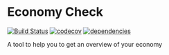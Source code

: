 # Economy Check
[![Build Status](https://travis-ci.com/antongoransson/economy-check.svg?token=UA1BYVC5SyZTATwUNtvz&branch=master)](https://travis-ci.com/antongoransson/economy-check) 
[![codecov](https://codecov.io/gh/antongoransson/economy-check/branch/master/graph/badge.svg?token=DJwCGL49xs)](https://codecov.io/gh/antongoransson/economy-check)
[![dependencies](https://david-dm.org/antongoransson/economy-check.svg)](https://david-dm.org/antongoransson/economy-check)

A tool to help you to get an overview of your economy
